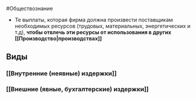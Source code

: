 #Обществознание 
- Те выплаты, которая фирма должна произвести поставщикам необходимых ресурсов (трудовых, материальных, энергетических и т.д), **чтобы отвлечь эти ресурсы от использования в других [[Производство|производствах]]**
## Виды
### [[Внутренние (неявные) издержки]]
### [[Внешние (явные, бухгалтерские) издержки]] 